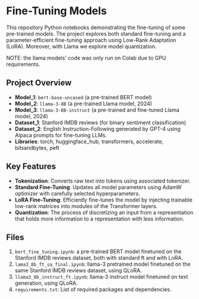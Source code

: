 # Fine-Tuning Models

This repository Python notebooks demonstrating the fine-tuning of some pre-trained models. The project explores both standard fine-tuning and a parameter-efficient fine-tuning approach using Low-Rank Adaptation (LoRA). Moreover, with Llama we explore model quantization.

NOTE: the llama models' code was only run on Colab due to GPU requirements.

## Project Overview

- **Model_1**: `bert-base-uncased` (a pre-trained BERT model)
- **Model_2**: `llama-3-8B` (a pre-trained Llama model, 2024)
- **Model_3**: `llama-3-8B-instruct` (a pre-trained and fine-tuned Llama model, 2024)
- **Dataset_1**: Stanford IMDB reviews (for binary sentiment classification)
- **Dataset_2**: English Instruction-Following generated by GPT-4 using Alpaca prompts for fine-tuning LLMs.
- **Libraries**: torch, huggingface_hub, transformers, accelerate, bitsandbytes, peft

## Key Features

- **Tokenization**: Converts raw text into tokens using associated tokenizer.
- **Standard Fine-Tuning**: Updates all model parameters using AdamW optimizer with carefully selected hyperparameters.
- **LoRA Fine-Tuning**: Efficiently fine-tunes the model by injecting trainable low-rank matrices into modules of the Transformer layers.
- **Quantization**: The process of discretizing an input from a representation that holds more information to a representation with less information.

## Files

1. `bert_fine_tuning.ipynb`: a pre-trained BERT model finetuned on the Stanford IMDB reviews dataset, both with standard ft and with LoRA.
2. `lama3_8b_ft_sa_final.ipynb`: llama-3 pretrained model finetuned on the same Stanford IMDB reviews dataset, using QLoRA.
3. `llama3_8b_instruct_ft.ipynb`: llama-3 instruct model finetuned on text generation, using QLoRA.
4. `requirements.txt`: List of required packages and dependencies.

